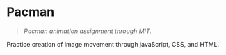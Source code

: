 # Pacman
> *Pacman animation assignment through MIT.*

Practice creation of image movement through javaScript, CSS, and HTML.
